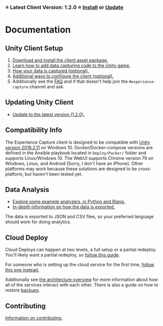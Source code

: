 ### ⭐ Latest Client Version: 1.2.0 ⭐ [Install](Setup.md) or [Update](Updating.md)

# Documentation

## Unity Client Setup

1. [Download and install the client asset package.](Setup.md)
1. [Learn how to add data capturing code to the Unity game.](Coding.md)
1. [How your data is captured (optional).](About-Capture.md)
1. [Additional ways to configure the client (optional).](Configure.md)
1. Additionally see the [FAQ](FAQ.md) and if that doesn't help join the `#experience-capture` channel and ask.

## Updating Unity Client

- [Update to the latest version (1.2.0).](Updating.md)

## Compatibility Info

The Experience Capture client is designed to be compatible with [Unity version 2018.2.11](https://unity3d.com/get-unity/download/archive) on Windows 10. Docker/Docker-compose versions are defined in the Ansible playbook located in `Deploy/Packer/` folder and supports Linux/Windows 10. The WebUI supports Chrome version 79 on Windows, Linux, and Android (Sorry, I don't have an iPhone). Other platforms may work because these solutions are designed to be cross-platform, but haven't been tested yet.

## Data Analysis

- [Explore some example analyzers, in Python and Rlang.](ExampleAnalyzers/README.md)
- [In-depth information on how the data is exported.](Export-Format.md)

The data is exported to JSON and CSV files, so your preferred language should work for doing analytics.

## Cloud Deploy

Cloud Deploys can happen at two levels, a full setup or a partial redeploy. You'll likely want
a partial redeploy, so [follow this guide](Partial-Deploy.md).

For someone who is setting up the cloud service for the first time, [follow this one instead.](Full-Deploy.md)

Additionally see [the architecture overview](Architecture.md) for more information about how all of the services  interact with each other. There is also a guide on how to restore [backups](Backups).

## Contributing

[Information on contributing.](Contributing.md)
